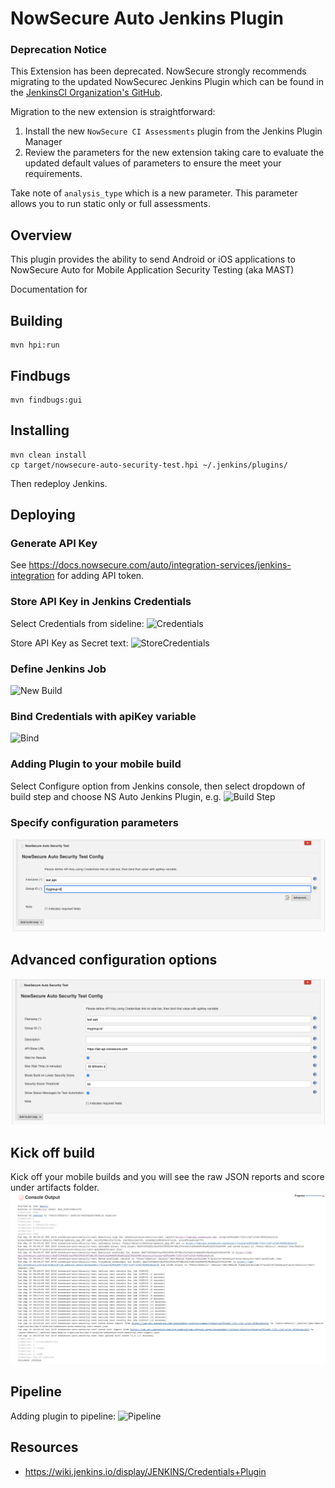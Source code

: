 # NowSecure Auto Jenkins Plugin

### Deprecation Notice

This Extension has been deprecated.  NowSecure strongly recommends migrating to the updated NowSecurec Jenkins Plugin which can be found in the [JenkinsCI Organization's GitHub](https://github.com/jenkinsci/nowsecure-ci-assessments-plugin).

Migration to the new extension is straightforward:

1. Install the new `NowSecure CI Assessments` plugin from the Jenkins Plugin Manager
2. Review the parameters for the new extension taking care to evaluate the updated default values of parameters to ensure the meet your requirements.

Take note of `analysis_type` which is a new parameter. This parameter allows you to run static only or full assessments.

## Overview

This plugin provides the ability to send Android or iOS applications to NowSecure Auto for Mobile Application Security Testing (aka MAST)

Documentation for 


## Building
```
mvn hpi:run
```

## Findbugs
```
mvn findbugs:gui
```

## Installing
```
mvn clean install
cp target/nowsecure-auto-security-test.hpi ~/.jenkins/plugins/
```
Then redeploy Jenkins.

## Deploying

### Generate API Key
See https://docs.nowsecure.com/auto/integration-services/jenkins-integration for adding API token.

### Store API Key in Jenkins Credentials
Select Credentials from sideline:
![Credentials](https://github.com/nowsecure/auto-jenkins-plugin/blob/master/images/jenkins3.png)

Store API Key as Secret text:
![StoreCredentials](https://github.com/nowsecure/auto-jenkins-plugin/blob/master/images/jenkins4.png)

### Define Jenkins Job
![New Build](https://github.com/nowsecure/auto-jenkins-plugin/blob/master/images/jenkins1.png)

### Bind Credentials with apiKey variable
![Bind](https://github.com/nowsecure/auto-jenkins-plugin/blob/master/images/jenkins5.png)

### Adding Plugin to your mobile build
Select Configure option from Jenkins console, then select dropdown of build step and choose NS Auto Jenkins Plugin, e.g.
![Build Step](https://github.com/nowsecure/auto-jenkins-plugin/blob/master/images/jenkins6.png)

### Specify configuration parameters
![Configure Step](https://github.com/nowsecure/auto-jenkins-plugin/blob/master/images/jenkins7.png)

## Advanced configuration options
![Advanced](https://github.com/nowsecure/auto-jenkins-plugin/blob/master/images/jenkins8.png)

## Kick off build
Kick off your mobile builds and you will see the raw JSON reports and score under artifacts folder.
![Console](https://github.com/nowsecure/auto-jenkins-plugin/blob/master/images/jenkins9.png)

## Pipeline
Adding plugin to pipeline:
![Pipeline](https://github.com/nowsecure/auto-jenkins-plugin/blob/master/images/jenkins10.png)

## Resources
- https://wiki.jenkins.io/display/JENKINS/Credentials+Plugin


